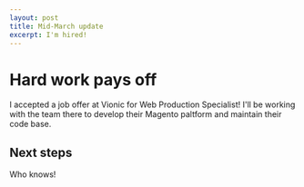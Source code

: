 ```yaml
---
layout: post
title: Mid-March update
excerpt: I'm hired!
---
```


# Hard work pays off

I accepted a job offer at Vionic for Web Production Specialist! I'll be working with the team there to develop their Magento paltform and maintain their code base.

## Next steps

Who knows!
